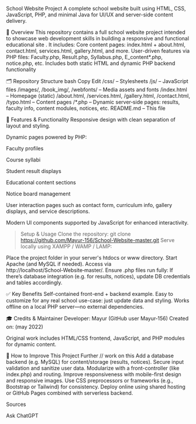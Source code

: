  School Website Project
A complete school website built using HTML, CSS, JavaScript, PHP, and minimal Java for UI/UX and server-side content delivery.

🧩 Overview
This repository contains a full school website project intended to showcase web development skills in building a responsive and functional educational site 
. It includes:
Core content pages: index.html + about.html, contact.html, services.html, gallery.html, and more.
User-driven features via PHP files: Faculty.php, Result.php, Syllabus.php, E_content*.php, notice.php, etc.
Includes both static HTML and dynamic PHP backend functionality 


🗂 Repository Structure
bash
Copy
Edit
/css/           – Stylesheets
/js/            – JavaScript files
/images/, /book_img/, /webfonts/  – Media assets and fonts
/index.html     – Homepage (static)
/about.html, /services.html, /gallery.html, /contact.html, /typo.html – Content pages
/*.php          – Dynamic server‑side pages: results, faculty info, content modules, notices, etc.
README.md       – This file


🚀 Features & Functionality
Responsive design with clean separation of layout and styling.

Dynamic pages powered by PHP:

Faculty profiles

Course syllabi

Student result displays

Educational content sections

Notice board management

User interaction pages such as contact form, curriculum info, gallery displays, and service descriptions.

Modern UI components supported by JavaScript for enhanced interactivity.

> Setup & Usage
Clone the repository:
git clone https://github.com/Mayur-156/School-Website-master.git
Serve locally using XAMPP / WAMP / LAMP:

Place the project folder in your server's htdocs or www directory.
Start Apache (and MySQL if needed).
Access via http://localhost/School‑Website‑master/.
Ensure .php files run fully:
If there’s database integration (e.g. for results, notices), update DB credentials and tables accordingly.

✅ Key Benefits
Self-contained front-end + backend example.
Easy to customize for any real school use-case: just update data and styling.
Works offline on a local PHP server—no external dependencies.

🎓 Credits & Maintainer
Developer: Mayur (GitHub user Mayur‑156)
Created on: (may 2022)

Original work includes HTML/CSS frontend, JavaScript, and PHP modules for dynamic content.

📌 How to Improve This Project Further // work on this 
Add a database backend (e.g. MySQL) for content/storage (results, notices).
Secure input validation and sanitize user data.
Modularize with a front-controller (like index.php) and routing.
Improve responsiveness with mobile-first design and responsive images.
Use CSS preprocessors or frameworks (e.g., Bootstrap or Tailwind) for consistency.
Deploy online using shared hosting or GitHub Pages combined with serverless backend.












Sources

Ask ChatGPT



